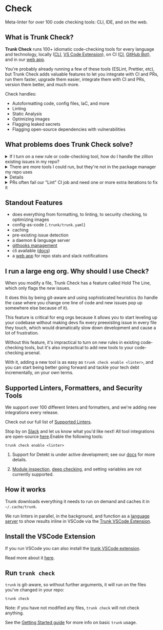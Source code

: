 # Check

Meta-linter for over 100 code checking tools: CLI, IDE, and on the web.

## What is Trunk Check?

**Trunk Check** runs 100+ idiomatic code-checking tools for every language and technology, locally ([CLI](https://docs.trunk.io/check/advanced-setup/cli), [VS Code Extension](https://marketplace.visualstudio.com/items?itemName=trunk.io)), on CI ([CI](https://docs.trunk.io/check/check-cloud-ci-integration), [GitHub Bot](https://docs.trunk.io/check/check-cloud-ci-integration/get-started)), and in our [web app](https://app.trunk.io).

You're probably already running a few of these tools (ESLint, Prettier, etc), but Trunk Check adds valuable features to let you integrate with CI and PRs, run them faster, upgrade them easier, integrate them with CI and PRs, version them better, and much more.

Check handles:

- Autoformatting code, config files, IaC, and more
- Linting
- Static Analysis
- Optimizing images
- Flagging leaked secrets
- Flagging open-source dependencies with vulnerabilities

## What problems does Trunk Check solve?

<details>

<summary>If I turn on a new rule or code-checking tool, how do I handle the zillion existing issues in my repo?</summary>

'[Hold the line](https://docs.trunk.io/check/reference/under-the-hood#hold-the-line)' is a Trunk Check feature that works for _all_ tools Trunk Check runs.

It detects which issues are preexisting or not, in a sophisticated way (we correctly handle the cases in which you modify one line of code and it causes new issues downstream of that).

By default, we only call _new_ issues "blocking issues" for the purposes of gating PRs and running `trunk check` locally.

This is the #1 feature driving why large companies purchase Trunk Check licenses.

Without this, turning on a new linting rule may counter-intuitively _increase_ your tech debt.

This typically happens because you force every modified file to be clean of errors in pull requests.

In real life, this means devs optimize for touching as few files as possible to avoid cleaning up all the issues they didn't affect.

Things like renaming a class or function across many files will never be done, because a simple find+replace turns into an effort of fixing a hundred lint issues just to merge it.

Plus, fixing unrelated issues to your changes is just a poor separation of responsibilities for pull requests.

</details>

<details>

<summary>There are more tools I could run, but they're not in the package manager my repo uses</summary>

In the world of code checking, more is more! Let's say you have a mostly javascript/typescript repo, so your package manager ecosystem is npm.

You have other technologies in the repo though, maybe some bash scripts, dockerfiles, kube config, ci yaml, and all of those technologies have great checking tools that you could be running, but some are golang, some are direct downloads, some are python, and they aren't available on npm.

You don't want to bring a bunch of new package managers into your repo for these 1-off tools.

That's where Trunk Check comes in.

You version these tools in `.trunk/trunk.yaml`, and trunk can fetch them and run them from all the package managers or direct downloads you _don't_ use in your repo.

</details>

<details>

Trunk Check has a daemon that checks code as you modify files in your repo, runs linting in batches, and caches off the results for many linters.

Since it's git-aware, it knows what you've changed, and by adding batched execution and caching, you end up with a much faster and smoother way to run these tools.

</details>

<details>

<summary>PRs often fail our "Lint" CI job and need one or more extra iterations to fix it</summary>

PR iterations kill productivity.

Every time a dev updates a PR, even trivially, they have to context switch, break out of flow, reviewers also context switch to look at it, and that's not to mention the CI time to run a new suite of jobs.

`trunk check` shows the _same_ results locally and [on CI](https://docs.trunk.io/check/check-cloud-ci-integration).

It can optionally also function as a [Git Hooks](https://docs.trunk.io/check/advanced-setup/actions/git-hooks) manager to reject `git push`es unless they're passing `trunk check`.

</details>

## Standout Features

- does everything from formatting, to linting, to security checking, to optimizing images
- config-as-code (`.trunk/trunk.yaml`)
- caching
- pre-existing issue detection
- a daemon & language server
- [githooks management](https://docs.trunk.io/check/advanced-setup/actions/git-hooks)
- cli available ([docs](https://docs.trunk.io/check/advanced-setup/cli))
- a [web app](https://app.trunk.io/) for repo stats and slack notifications

## I run a large eng org. Why should I use Check?

When you modify a file, Trunk Check has a feature called Hold The Line, which only flags the _new_ issues.

It does this by being git-aware and using sophisticated heuristics (to handle the case where you change one line of code and new issues pop up somewhere else because of it).

This feature is critical for eng orgs because it allows you to start leveling up your codebase without making devs fix every preexisting issue in every file they touch, which would dramatically slow down development and cause a lot of frustration.

Without this feature, it's impractical to turn on new rules in existing code-checking tools, but it's also impractical to add new tools to your code-checking arsenal.

With it, adding a new tool is as easy as `trunk check enable <linter>`, and you can start being better going forward and tackle your tech debt incrementally, on your own terms.

## Supported Linters, Formatters, and Security Tools

We support over 100 different linters and formatters, and we're adding new integrations every release.

Check out our full list of [Supported Linters](https://docs.trunk.io/check/configuration/supported-linters).

Stop by on [Slack](https://slack.trunk.io) and let us know what you'd like next! All tool integrations are open-source [here](https://github.com/trunk-io/plugins).Enable the following tools:

```shell
trunk check enable <linter>
```

1. Support for Detekt is under active development; see our [docs](https://docs.trunk.io/docs/check-supported-linters#detekt) for more details.

2. [Module inspection](https://github.com/terraform-linters/tflint/blob/master/docs/user-guide/module-inspection.md), [deep checking](https://github.com/terraform-linters/tflint-ruleset-aws/blob/master/docs/deep_checking.md), and setting variables are not currently supported.

## How it works

Trunk downloads everything it needs to run on demand and caches it in `~/.cache/trunk`.

We run linters in parallel, in the background, and function as a [language server](https://microsoft.github.io/language-server-protocol) to show results inline in VSCode via the [Trunk VSCode Extension](https://docs.trunk.io/check#install-the-vscode-extension).

## Install the VSCode Extension

If you run VSCode you can also install the [trunk VSCode extension](vscode:extension/Trunk.io).

Read more about it [here](https://marketplace.visualstudio.com/items?itemName=Trunk.io).

## Run `trunk check`

`trunk` is git-aware, so without further arguments, it will run on the files you've changed in your repo:

```shell
trunk check
```

Note: if you have not modified any files, `trunk check` will not check anything.

See the [Getting Started guide](https://docs.trunk.io/check/usage) for more info on basic `trunk` usage.
